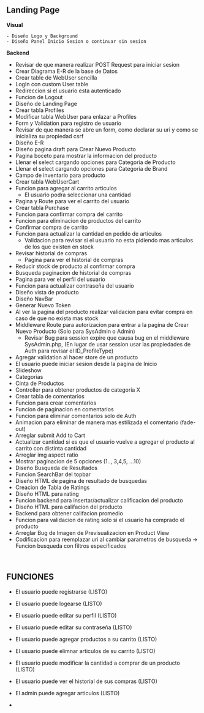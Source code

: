 ## Landing Page ##

**Visual**

    - Diseño Logo y Background
    - Diseño Panel Inicio Sesion o continuar sin sesion

**Backend**
- Revisar de que manera realizar POST Request para iniciar sesion
- Crear Diagrama E-R de la base de Datos
- Crear table de WebUser sencilla
- LogIn con custom User table
- Redireccion si el usuario esta autenticado
- Funcion de Logout
- Diseño de Landing Page
- Crear tabla Profiles
- Modificar tabla WebUser para enlazar a Profiles
- Form y Validation para registro de usuario
- Revisar de que manera se abre un form, como declarar su uri y como se inicializa su propiedad csrf
- Diseño E-R
- Diseño pagina draft para Crear Nuevo Producto
- Pagina boceto para mostrar la informacion del producto
- Llenar el select cargando opciones para Categoria de Producto
- Llenar el select cargando opciones para Categoria de Brand
- Campo de inventario para producto
- Crear tabla WebUserCart
- Funcion para agregar al carrito articulos
    - El usuario podra seleccionar una cantidad
- Pagina y Route para ver el carrito del usuario
- Crear tabla Purchase
- Funcion para confirmar compra del carrito
- Funcion para eliminacion de productos del carrito
- Confirmar compra de carrito
- Funcion para actualizar la cantidad en pedido de articulos
    - Validacion para revisar si el usuario no esta pidiendo mas articulos de los que existen en stock
- Revisar historial de compras
    - Pagina para ver el historial de compras
- Reducir stock de producto al confirmar compra
- Busqueda paginacion de historial de compras
- Pagina para ver el perfil del usuario
- Funcion para actualizar contraseña del usuario
- Diseño vista de producto
- Diseño NavBar
- Generar Nuevo Token 
- Al ver la pagina del producto realizar validacion para evitar compra en caso de que no exista mas stock
- Middleware Route para autorizacion para entrar a la pagina de Crear Nuevo Producto (Solo para SysAdmin o Admin)
    - Revisar Bug para session expire que causa bug en el middleware SysAdmin.php, (En lugar de usar session usar las propiedades de Auth para revisar el ID_ProfileType)
- Agregar validation al hacer store de un producto
- El usuario puede iniciar sesion desde la pagina de Inicio
- Slideshow
- Categorias
- Cinta de Productos
- Controller para obtener productos de categoria X
- Crear tabla de comentarios
- Funcion para crear comentarios
- Funcion de paginacion en comentarios
- Funcion para eliminar comentarios solo de Auth
- Animacion para eliminar de manera mas estilizada el comentario (fade-out)
- Arreglar submit Add to Cart
- Actualizar cantidad si es que el usuario vuelve a agregar el producto al carrito con distinta cantidad
- Arreglar img aspect ratio 
- Mostrar paginacion de 5 opciones (1.., 3,4,5, ...10)
- Diseño Busqueda de Resultados
- Funcion SearchBar del topbar
- Diseño HTML de pagina de resultado de busquedas
- Creacion de Tabla de Ratings
- Diseño HTML para rating
- Funcion backend para insertar/actualizar calificacion del producto
- Diseño HTML para califacion del producto
- Backend para obtener califacion promedio
- Funcion para validacion de rating solo si el usuario ha comprado el producto
- Arreglar Bug de Imagen de Previsualizacion en Product View
- Codificacion para reemplazar uri al cambiar parametros de busqueda
-> Funcion busqueda con filtros especificados

<br/>


## FUNCIONES ##

- El usuario puede registrarse (LISTO)
- El usuario puede logearse (LISTO)
- El usuario puede editar su perfil (LISTO)
- El usuario puede editar su contraseña (LISTO)
- El usuario puede agregar productos a su carrito (LISTO)
- El usuario puede elimnar articulos de su carrito (LISTO)
- El usuario puede modificar la cantidad a comprar de un producto (LISTO)
- El usuario puede ver el historial de sus compras (LISTO)

- El admin puede agregar articulos (LISTO)
- 



